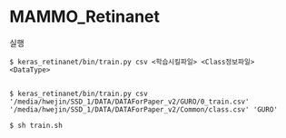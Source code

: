 # MAMMO_Retinanet



실행

    $ keras_retinanet/bin/train.py csv <학습시킬파일> <Class정보파일> <DataType>


    $ keras_retinanet/bin/train.py csv '/media/hwejin/SSD_1/DATA/DATAForPaper_v2/GURO/0_train.csv' '/media/hwejin/SSD_1/DATA/DATAForPaper_v2/Common/class.csv' 'GURO'
    
    $ sh train.sh
